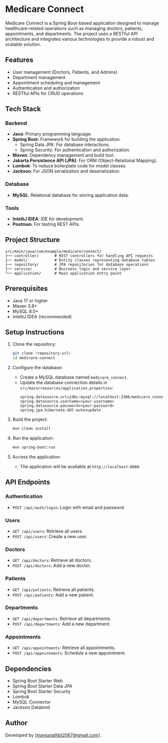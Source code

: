 # Medicare Connect

Medicare Connect is a Spring Boot-based application designed to manage healthcare-related operations such as managing doctors, patients, appointments, and departments. The project uses a RESTful API architecture and integrates various technologies to provide a robust and scalable solution.

## Features
- User management (Doctors, Patients, and Admins)
- Department management
- Appointment scheduling and management
- Authentication and authorization
- RESTful APIs for CRUD operations

## Tech Stack
### Backend
- **Java**: Primary programming language.
- **Spring Boot**: Framework for building the application.
    - Spring Data JPA: For database interactions.
    - Spring Security: For authentication and authorization.
- **Maven**: Dependency management and build tool.
- **Jakarta Persistence API (JPA)**: For ORM (Object-Relational Mapping).
- **Lombok**: To reduce boilerplate code for model classes.
- **Jackson**: For JSON serialization and deserialization.

### Database
- **MySQL**: Relational database for storing application data.

### Tools
- **IntelliJ IDEA**: IDE for development.
- **Postman**: For testing REST APIs.

## Project Structure
```
src/main/java/com/example/medicare/connect/
├── controller/       # REST controllers for handling API requests
├── model/            # Entity classes representing database tables
├── repository/       # JPA repositories for database operations
├── service/          # Business logic and service layer
└── application/      # Main application entry point
```

## Prerequisites
- Java 17 or higher
- Maven 3.8+
- MySQL 8.0+
- IntelliJ IDEA (recommended)

## Setup Instructions
1. Clone the repository:
   ```bash
   git clone <repository-url>
   cd medicare-connect
   ```

2. Configure the database:
    - Create a MySQL database named `medicare_connect`.
    - Update the database connection details in `src/main/resources/application.properties`:
      ```properties
      spring.datasource.url=jdbc:mysql://localhost:3306/medicare_connect
      spring.datasource.username=<your-username>
      spring.datasource.password=<your-password>
      spring.jpa.hibernate.ddl-auto=update
      ```

3. Build the project:
   ```bash
   mvn clean install
   ```

4. Run the application:
   ```bash
   mvn spring-boot:run
   ```

5. Access the application:
    - The application will be available at `http://localhost:8080`.

## API Endpoints
### Authentication
- `POST /api/auth/login`: Login with email and password.

### Users
- `GET /api/users`: Retrieve all users.
- `POST /api/users`: Create a new user.

### Doctors
- `GET /api/doctors`: Retrieve all doctors.
- `POST /api/doctors`: Add a new doctor.

### Patients
- `GET /api/patients`: Retrieve all patients.
- `POST /api/patients`: Add a new patient.

### Departments
- `GET /api/departments`: Retrieve all departments.
- `POST /api/departments`: Add a new department.

### Appointments
- `GET /api/appointments`: Retrieve all appointments.
- `POST /api/appointments`: Schedule a new appointment.

## Dependencies
- Spring Boot Starter Web
- Spring Boot Starter Data JPA
- Spring Boot Starter Security
- Lombok
- MySQL Connector
- Jackson Databind

## Author
Developed by [manjunathbt2067@gmail.com].
```
